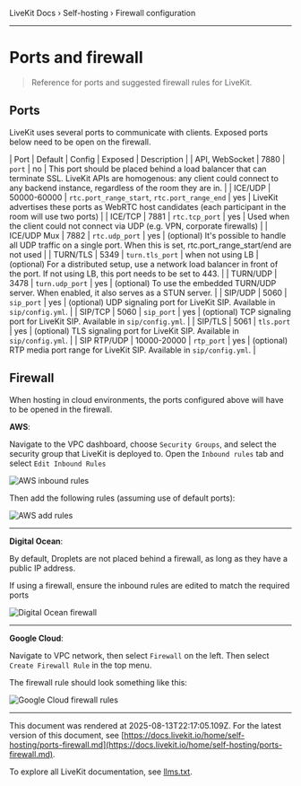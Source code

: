 LiveKit Docs › Self-hosting › Firewall configuration

---

# Ports and firewall

> Reference for ports and suggested firewall rules for LiveKit.

## Ports

LiveKit uses several ports to communicate with clients. Exposed ports below need to be open on the firewall.

| Port | Default | Config | Exposed | Description |
| API, WebSocket | 7880 | `port` | no | This port should be placed behind a load balancer that can terminate SSL. LiveKit APIs are homogenous: any client could connect to any backend instance, regardless of the room they are in. |
| ICE/UDP | 50000-60000 | `rtc.port_range_start`, `rtc.port_range_end` | yes | LiveKit advertises these ports as WebRTC host candidates (each participant in the room will use two ports) |
| ICE/TCP | 7881 | `rtc.tcp_port` | yes | Used when the client could not connect via UDP (e.g. VPN, corporate firewalls) |
| ICE/UDP Mux | 7882 | `rtc.udp_port` | yes | (optional) It's possible to handle all UDP traffic on a single port. When this is set, rtc.port_range_start/end are not used |
| TURN/TLS | 5349 | `turn.tls_port` | when not using LB | (optional) For a distributed setup, use a network load balancer in front of the port. If not using LB, this port needs to be set to 443. |
| TURN/UDP | 3478 | `turn.udp_port` | yes | (optional) To use the embedded TURN/UDP server. When enabled, it also serves as a STUN server. |
| SIP/UDP | 5060 | `sip_port` | yes | (optional) UDP signaling port for LiveKit SIP. Available in  `sip/config.yml`. |
| SIP/TCP | 5060 | `sip_port` | yes | (optional) TCP signaling port for LiveKit SIP. Available in  `sip/config.yml`. |
| SIP/TLS | 5061 | `tls.port` | yes | (optional) TLS signaling port for LiveKit SIP. Available in  `sip/config.yml`. |
| SIP RTP/UDP | 10000-20000 | `rtp_port` | yes | (optional) RTP media port range for LiveKit SIP. Available in  `sip/config.yml`. |

## Firewall

When hosting in cloud environments, the ports configured above will have to be opened in the firewall.

**AWS**:

Navigate to the VPC dashboard, choose `Security Groups`, and select the security group that LiveKit is deployed to. Open the `Inbound rules` tab and select `Edit Inbound Rules`

![AWS inbound rules](/images/deploy/aws-inbound-rules.png)

Then add the following rules (assuming use of default ports):

![AWS add rules](/images/deploy/aws-inbound-rules-2.png)

---

**Digital Ocean**:

By default, Droplets are not placed behind a firewall, as long as they have a public IP address.

If using a firewall, ensure the inbound rules are edited to match the required ports

![Digital Ocean firewall](/images/deploy/do-firewall-rules.png)

---

**Google Cloud**:

Navigate to VPC network, then select `Firewall` on the left. Then select `Create Firewall Rule` in the top menu.

The firewall rule should look something like this:

![Google Cloud firewall rules](/images/deploy/gcloud-firewall-rules.png)

---

This document was rendered at 2025-08-13T22:17:05.109Z.
For the latest version of this document, see [https://docs.livekit.io/home/self-hosting/ports-firewall.md](https://docs.livekit.io/home/self-hosting/ports-firewall.md).

To explore all LiveKit documentation, see [llms.txt](https://docs.livekit.io/llms.txt).